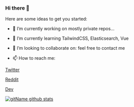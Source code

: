 ### Hi there 👋


Here are some ideas to get you started:

- 🔭 I’m currently working on mostly private repos...
- 🌱 I’m currently learning TailwindCSS, Elasticsearch, Vue
- 👯 I’m looking to collaborate on: feel free to contact me

- 📫 How to reach me:

[Twitter](https://twitter.com/alexjanke92)

[Reddit](https://reddit.com/u/leiinth)

[Dev](https://dev.to/alexanderjanke)


[![gitName github stats](https://github-readme-stats.vercel.app/api?username=alexanderjanke)](https://github.com/gitname/github-readme-stats)

